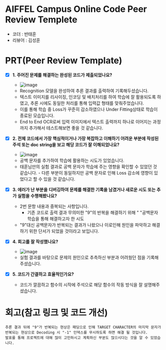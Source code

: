 # AIFFEL Campus Online Code Peer Review Templete
- 코더 : 반태훈
- 리뷰어 : 김성훈


# PRT(Peer Review Template)
- [x]  **1. 주어진 문제를 해결하는 완성된 코드가 제출되었나요?**
    - ![image](https://github.com/user-attachments/assets/0e0b661b-10e3-42b1-b2a5-3862779e87a4)
    - Recognition 모델을 완성하여 추론 결과를 출력하여 기록해두셨습니다.
    - 텍스트 이미지를 리사이징, 인코딩 및 배치처리를 하여 학습에 잘 활용되도록 하였고, 추론 시에도 동일한 처리를 통해 입력값 형태를 맞춰주었습니다.
    - 이를 통해 학습 중 Loss가 꾸준히 감소하였으나 Under Fitting상태로 학습이 종료된 모습입니다.
    - End to End OCR로써 입력 이미지에서 텍스트 출력까지 하나로 이어지는 과정까지 추가해서 테스트해보면 좋을 것 같습니다.
    
- [x]  **2. 전체 코드에서 가장 핵심적이거나 가장 복잡하고 이해하기 어려운 부분에 작성된 
주석 또는 doc string을 보고 해당 코드가 잘 이해되었나요?**
    - ![image](https://github.com/user-attachments/assets/c329f297-3a02-4cc9-aa26-517f41374aff)
    - 공백 문자를 추가하여 학습에 활용하는 시도가 있었습니다.
    - 태훈님만의 실험 결과로 공백 문자가 학습에 주는 영향을 확인할 수 있었던 것 같습니다.
          - 다른 부분이 동일하지만 공백 문자로 인해 Loss 감소에 영향이 있었다고 할 수 있을 것 같습니다.
        
- [x]  **3. 에러가 난 부분을 디버깅하여 문제를 해결한 기록을 남겼거나
새로운 시도 또는 추가 실험을 수행해봤나요?**
    - 2번 문항 내용과 중복되는 사항입니다.
        - 기존 코드로 출력 결과 무의미한 "9"의 반복을 해결하기 위해 " "공백문자 학습을 통해 해결하고자 한 시도
    - "9"대신 공백문자가 반복되는 결과가 나왔으나 이로인해 원인을 파악하고 해결하기 위한 단서가 되었을 것이라고 보입니다.
        
- [x]  **4. 회고를 잘 작성했나요?**
    - ![image](https://github.com/user-attachments/assets/bed89e56-5342-4d2e-a7a9-27d7b176967c)
    - 실험 결과를 바탕으로 문제의 원인으로 추측하신 부분과 어려웠던 점을 기록해주셨습니다.
        
- [x]  **5. 코드가 간결하고 효율적인가요?**
    - 코드가 깔끔하고 함수의 시작에 주석으로 해당 함수의 작동 방식을 잘 설명해주셨습니다.


# 회고(참고 링크 및 코드 개선)
```
추론 결과 뒤에 "9"가 반복되는 현상은 패딩으로 인해 TARGET CHARACTER의 마지막 문자가 반복되는 현상으로 Decoding 시 "-1" 인덱스를 무시하도록 하면 해결 될 것입니다.
발표를 통해 프로젝트에 대해 많이 고민하시고 계획하신 부분도 많으시다는 것을 알 수 있었습니다.
```
